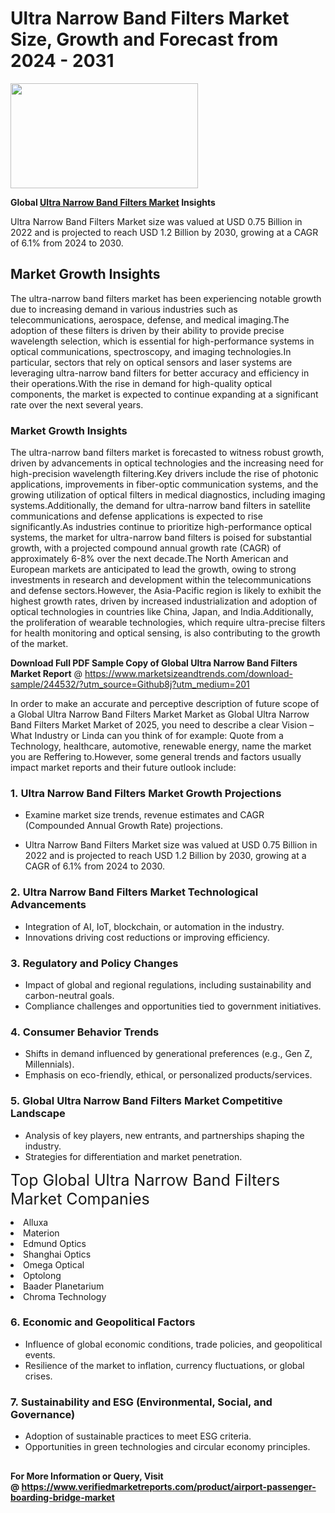 <H1>Ultra Narrow Band Filters Market Size, Growth and Forecast from 2024 - 2031</H1><img class="aligncenter size-medium wp-image-584254" src="https://thirdeyenews.in/wp-content/uploads/2024/09/Global-Market-Research-300x168.jpeg" alt="" width="300" height="168" /><p><strong>Global&nbsp;<a href="https://www.marketsizeandtrends.com/download-sample/244532/?utm_source=Github8j?utm_medium=201">Ultra Narrow Band Filters Market</a> Insights</strong></p><p>Ultra Narrow Band Filters Market size was valued at USD 0.75 Billion in 2022 and is projected to reach USD 1.2 Billion by 2030, growing at a CAGR of 6.1% from 2024 to 2030.</p><p><h2>Market Growth Insights</h2> The ultra-narrow band filters market has been experiencing notable growth due to increasing demand in various industries such as telecommunications, aerospace, defense, and medical imaging.The adoption of these filters is driven by their ability to provide precise wavelength selection, which is essential for high-performance systems in optical communications, spectroscopy, and imaging technologies.In particular, sectors that rely on optical sensors and laser systems are leveraging ultra-narrow band filters for better accuracy and efficiency in their operations.With the rise in demand for high-quality optical components, the market is expected to continue expanding at a significant rate over the next several years. <h3>Market Growth Insights</h3> The ultra-narrow band filters market is forecasted to witness robust growth, driven by advancements in optical technologies and the increasing need for high-precision wavelength filtering.Key drivers include the rise of photonic applications, improvements in fiber-optic communication systems, and the growing utilization of optical filters in medical diagnostics, including imaging systems.Additionally, the demand for ultra-narrow band filters in satellite communications and defense applications is expected to rise significantly.As industries continue to prioritize high-performance optical systems, the market for ultra-narrow band filters is poised for substantial growth, with a projected compound annual growth rate (CAGR) of approximately 6-8% over the next decade.The North American and European markets are anticipated to lead the growth, owing to strong investments in research and development within the telecommunications and defense sectors.However, the Asia-Pacific region is likely to exhibit the highest growth rates, driven by increased industrialization and adoption of optical technologies in countries like China, Japan, and India.Additionally, the proliferation of wearable technologies, which require ultra-precise filters for health monitoring and optical sensing, is also contributing to the growth of the market.</p><p><span class=""><strong>Download Full PDF Sample Copy of Global Ultra Narrow Band Filters Market Report</strong> @ <a href="https://www.marketsizeandtrends.com/download-sample/244532/?utm_source=Github8j?utm_medium=201" target="_blank">https://www.marketsizeandtrends.com/download-sample/244532/?utm_source=Github8j?utm_medium=201</a></span></p><p>In order to make an accurate and perceptive description of future scope of a Global&nbsp;Ultra Narrow Band Filters Market Market as Global&nbsp;Ultra Narrow Band Filters Market Market of 2025, you need to describe a clear Vision &ndash; What Industry or Linda can you think of for example: Quote from a Technology, healthcare, automotive, renewable energy, name the market you are Reffering to.However, some general trends and factors usually impact market reports and their future outlook include:</p><h3>1.&nbsp;<strong>Ultra Narrow Band Filters Market Growth Projections</strong></h3><ul><li>Examine market size trends, revenue estimates and CAGR (Compounded Annual Growth Rate) projections.</li><li><p>Ultra Narrow Band Filters Market size was valued at USD 0.75 Billion in 2022 and is projected to reach USD 1.2 Billion by 2030, growing at a CAGR of 6.1% from 2024 to 2030.</p></li></ul><h3>2.&nbsp;<strong>Ultra Narrow Band Filters Market Technological Advancements</strong></h3><ul><li>Integration of AI, IoT, blockchain, or automation in the industry.</li><li>Innovations driving cost reductions or improving efficiency.</li></ul><h3>3.&nbsp;<strong>Regulatory and Policy Changes</strong></h3><ul><li>Impact of global and regional regulations, including sustainability and carbon-neutral goals.</li><li>Compliance challenges and opportunities tied to government initiatives.</li></ul><h3>4.&nbsp;<strong>Consumer Behavior Trends</strong></h3><ul><li>Shifts in demand influenced by generational preferences (e.g., Gen Z, Millennials).</li><li>Emphasis on eco-friendly, ethical, or personalized products/services.</li></ul><h3>5.&nbsp;<strong>Global Ultra Narrow Band Filters Market Competitive Landscape</strong></h3><ul><li>Analysis of key players, new entrants, and partnerships shaping the industry.</li><li>Strategies for differentiation and market penetration.</li></ul><p data-pm-slice="1 1 []"><span style="color: inherit; font-family: inherit; font-size: 25px;">Top Global Ultra Narrow Band Filters Market Companies</span></p><div class="" data-test-id=""><p><li>Alluxa</li><li> Materion</li><li> Edmund Optics</li><li> Shanghai Optics</li><li> Omega Optical</li><li> Optolong</li><li> Baader Planetarium</li><li> Chroma Technology</li></p></div><h3>6.&nbsp;<strong>Economic and Geopolitical Factors</strong></h3><ul><li>Influence of global economic conditions, trade policies, and geopolitical events.</li><li>Resilience of the market to inflation, currency fluctuations, or global crises.</li></ul><h3>7.&nbsp;<strong>Sustainability and ESG (Environmental, Social, and Governance)</strong></h3><ul><li>Adoption of sustainable practices to meet ESG criteria.</li><li>Opportunities in green technologies and circular economy principles.</li></ul><h2><strong style="font-size: 14px;">For More Information or Query, Visit @&nbsp;</strong><a style="background-color: #ffffff; font-size: 14px;" href="https://www.marketsizeandtrends.com/report/ultra-narrow-band-filters-market/" target="_blank">https://www.verifiedmarketreports.com/product/airport-passenger-boarding-bridge-market</a></h2>